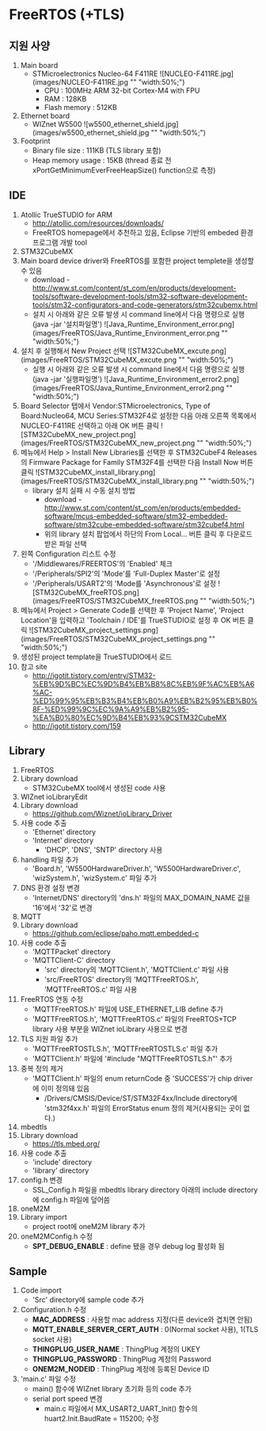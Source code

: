 FreeRTOS (+TLS)
===

지원 사양
---
1. Main board
	+ STMicroelectronics Nucleo-64 F411RE
	![NUCLEO-F411RE.jpg](images/NUCLEO-F411RE.jpg "" "width:50%;")
		+ CPU : 100MHz ARM 32-bit Cortex-M4 with FPU
		+ RAM : 128KB
		+ Flash memory : 512KB
2. Ethernet board
	+ WIZnet W5500
    ![w5500_ethernet_shield.jpg](images/w5500_ethernet_shield.jpg "" "width:50%;")
3. Footprint
	+ Binary file size : 111KB (TLS library 포함)
	+ Heap memory usage : 15KB (thread 종료 전 xPortGetMinimumEverFreeHeapSize() function으로 측정)

IDE
---
1. Atollic TrueSTUDIO for ARM
	+ http://atollic.com/resources/downloads/
	+ FreeRTOS homepage에서 추천하고 있음, Eclipse 기반의 embeded 환경 프로그램 개발 tool
2. STM32CubeMX
 1. Main board device driver와 FreeRTOS를 포함한 project templete을 생성할 수 있음
	+ download - http://www.st.com/content/st_com/en/products/development-tools/software-development-tools/stm32-software-development-tools/stm32-configurators-and-code-generators/stm32cubemx.html
	+ 설치 시 아래와 같은 오류 발생 시 command line에서 다음 명령으로 실행 (java -jar '설치파일명')
		![Java_Runtime_Environment_error.png](images/FreeRTOS/Java_Runtime_Environment_error.png "" "width:50%;")
 2. 설치 후 실행해서 New Project 선택
	![STM32CubeMX_excute.png](images/FreeRTOS/STM32CubeMX_excute.png "" "width:50%;")
	+ 실행 시 아래와 같은 오류 발생 시 command line에서 다음 명령으로 실행 (java -jar '실행파일명')
		![Java_Runtime_Environment_error2.png](images/FreeRTOS/Java_Runtime_Environment_error2.png "" "width:50%;")
 3. Board Selector 탭에서 Vendor:STMicroelectronics, Type of Board:Nucleo64, MCU Series:STM32F4로 설정한 다음 아래 오른쪽 목록에서 NUCLEO-F411RE 선택하고 아래 OK 버튼 클릭
	![STM32CubeMX_new_project.png](images/FreeRTOS/STM32CubeMX_new_project.png "" "width:50%;")
 4. 메뉴에서 Help > Install New Libraries를 선택한 후 STM32CubeF4 Releases의 Firmware Package for Family STM32F4를 선택한 다음 Install Now 버튼 클릭
	![STM32CubeMX_install_library.png](images/FreeRTOS/STM32CubeMX_install_library.png "" "width:50%;")
	+ library 설치 실패 시 수동 설치 방법
		+ download - http://www.st.com/content/st_com/en/products/embedded-software/mcus-embedded-software/stm32-embedded-software/stm32cube-embedded-software/stm32cubef4.html
		+ 위의 library 설치 팝업에서 하단의 From Local... 버튼 클릭 후 다운로드 받은 파일 선택
 5. 왼쪽 Configuration 리스트 수정
	+ '/Middlewares/FREERTOS'의 'Enabled' 체크
	+ '/Peripherals/SPI2'의 'Mode'를 'Full-Duplex Master'로 설정
	+ '/Peripherals/USART2'의 'Mode를 'Asynchronous'로 설정
	![STM32CubeMX_freeRTOS.png](images/FreeRTOS/STM32CubeMX_freeRTOS.png "" "width:50%;")
 6. 메뉴에서 Project > Generate Code를 선택한 후 'Project Name', 'Project Location'을 입력하고 'Toolchain / IDE'를 TrueSTUDIO로 설정 후 OK 버튼 클릭
	![STM32CubeMX_project_settings.png](images/FreeRTOS/STM32CubeMX_project_settings.png "" "width:50%;")
 7. 생성된 project template을 TrueSTUDIO에서 로드
 8. 참고 site
	+ http://igotit.tistory.com/entry/STM32-%EB%9D%BC%EC%9D%B4%EB%B8%8C%EB%9F%AC%EB%A6%AC-%ED%99%95%EB%B3%B4%EB%B0%A9%EB%B2%95%EB%B0%8F-%ED%99%9C%EC%9A%A9%EB%B2%95-%EA%B0%80%EC%9D%B4%EB%93%9CSTM32CubeMX
	+ http://igotit.tistory.com/159

Library
---
1. FreeRTOS
 1. Library download
	+ STM32CubeMX tool에서 생성된 code 사용
2. WIZnet ioLibraryEdit
 1. Library download
	+ https://github.com/Wiznet/ioLibrary_Driver
 2. 사용 code 추출
	+ 'Ethernet' directory
	+ 'Internet' directory
		+ 'DHCP', 'DNS', 'SNTP' directory 사용
 3. handling 파일 추가
	+ 'Board.h', 'W5500HardwareDriver.h', 'W5500HardwareDriver.c', 'wizSystem.h', 'wizSystem.c' 파일 추가
 4. DNS 환경 설정 변경
	+ 'Internet/DNS' directory의 'dns.h' 파일의 MAX_DOMAIN_NAME 값을 '16'에서 '32'로 변경
3. MQTT
 1. Library download
	+ https://github.com/eclipse/paho.mqtt.embedded-c
 2. 사용 code 추출
	+ 'MQTTPacket' directory
	+ 'MQTTClient-C' directory
		+ 'src' directory의 'MQTTClient.h', 'MQTTClient.c' 파일 사용
		+ 'src/FreeRTOS' directory의 'MQTTFreeRTOS.h', 'MQTTFreeRTOS.c' 파일 사용
 3. FreeRTOS 연동 수정
	+ 'MQTTFreeRTOS.h' 파일에 USE_ETHERNET_LIB define 추가
	+ 'MQTTFreeRTOS.h', 'MQTTFreeRTOS.c' 파일의 FreeRTOS+TCP library 사용 부분을 WIZnet ioLibrary 사용으로 변경
 4. TLS 지원 파일 추가
	+ 'MQTTFreeRTOSTLS.h', 'MQTTFreeRTOSTLS.c' 파일 추가
	+ 'MQTTClient.h' 파일에 '#include "MQTTFreeRTOSTLS.h"' 추가
 5. 중복 정의 제거
	+ 'MQTTClient.h' 파일의 enum returnCode 중 'SUCCESS'가 chip driver에 이미 정의돼 있음
		+ /Drivers/CMSIS/Device/ST/STM32F4xx/Include directory에 'stm32f4xx.h' 파일의 ErrorStatus enum 정의 제거(사용되는 곳이 없다.)
4. mbedtls
 1. Library download
	+ https://tls.mbed.org/
 2. 사용 code 추출
	+ 'include' directory
	+ 'library' directory
 3. config.h 변경
	+ SSL_Config.h 파일을 mbedtls library directory 아래의 include directory에 config.h 파일에 덮어씀
5. oneM2M
 1. Library import
	+ project root에 oneM2M library 추가
 2. oneM2MConfig.h 수정
	+ __SPT_DEBUG_ENABLE__ : define 됐을 경우 debug log 활성화 됨

Sample
---
 1. Code import
	+ 'Src' directory에 sample code 추가
 2. Configuration.h 수정
	+ __MAC_ADDRESS__ : 사용할 mac address 지정(다른 device와 겹치면 안됨)
	+ __MQTT_ENABLE_SERVER_CERT_AUTH__ : 0(Normal socket 사용), 1(TLS socket 사용)
	+ __THINGPLUG_USER_NAME__ : ThingPlug 계정의 UKEY
	+ __THINGPLUG_PASSWORD__ : ThingPlug 계정의 Password
	+ __ONEM2M_NODEID__ : ThingPlug 계정에 등록된 Device ID
 3. 'main.c' 파일 수정
	+ main() 함수에 WIZnet library 초기화 등의 code 추가
	+ serial port speed 변경
		+ main.c 파일에서 MX_USART2_UART_Init() 함수의 huart2.Init.BaudRate = 115200; 수정